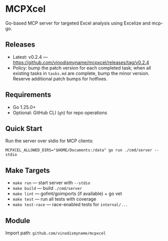 # MCPXcel

Go-based MCP server for targeted Excel analysis using Excelize and mcp-go.

## Releases
- Latest: v0.2.4 — https://github.com/vinodismyname/mcpxcel/releases/tag/v0.2.4
- Policy: bump the patch version for each completed task; when all existing tasks in `tasks.md` are complete, bump the minor version. Reserve additional patch bumps for hotfixes.

## Requirements
- Go 1.25.0+
- Optional: GitHub CLI (`gh`) for repo operations

## Quick Start
Run the server over stdio for MCP clients:

```
MCPXCEL_ALLOWED_DIRS="$HOME/Documents:/data" go run ./cmd/server --stdio
```

## Make Targets
- `make run` — start server with `--stdio`
- `make build` — build `./cmd/server`
- `make lint` — gofmt/goimports (if available) + go vet
- `make test` — run all tests with coverage
- `make test-race` — race-enabled tests for `internal/...`

## Module
Import path: `github.com/vinodismyname/mcpxcel`
